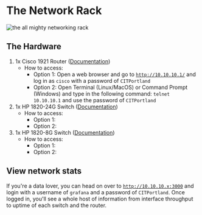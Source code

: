 # The Network Rack
![the all mighty networking rack](https://media.giphy.com/media/3hRzIz4D8Ikgg/giphy.gif)
## The Hardware
1. 1x Cisco 1921 Router ([Documentation](#Documentation/cisco-1921.pdf))
    * How to access: 
        * Option 1: Open a web browser and go to [`http://10.10.10.1/`](http://10.10.10.1) and log in as `cisco` with a password of `CITPortland` 
        * Option 2: Open Terminal (Linux/MacOS) or Command Prompt (Windows) and type in the following command: `telnet 10.10.10.1` and use the password of `CITPortland`
2. 1x HP 1820-24G Switch ([Documentation](#Documentation/hpe-1820-series.pdf))
    * How to access:
        * Option 1: 
        * Option 2:
3. 1x HP 1820-8G Switch ([Documentation](#Documentation/hpe-1820-series.pdf))
    * How to access:
        * Option 1:
        * Option 2:

## View network stats
If you're a data lover, you can head on over to [`http://10.10.10.x:3000`](http://10.10.10.:3000) and login with a username of `grafana` and a password of `CITPortland`. Once logged in, you'll see a whole host of information from interface throughput to uptime of each switch and the router.